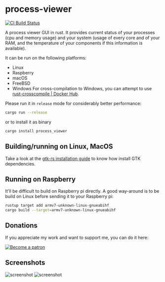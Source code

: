 # process-viewer

[![CI Build Status](https://github.com/joelvaneenwyk/process-viewer/actions/workflows/CI.yml/badge.svg)](https://github.com/joelvaneenwyk/process-viewer/actions/workflows/CI.yml)

A process viewer GUI in rust. It provides current status of your processes (cpu and memory usage) and your system (usage of every core and of your RAM, and the temperature of your components if this information is available).

It can be run on the following platforms:

- Linux
- Raspberry
- macOS
- FreeBSD
- Windows
    For cross-compilation to Windows, you can attempt to use [rust-crosscompile | Docker Hub](https://hub.docker.com/r/etrombly/rust-crosscompile).

Please run it in `release` mode for considerably better performance:

```bash
cargo run --release
```

or to install it as binary

```bash
cargo install process_viewer
```

## Building/running on Linux, MacOS

Take a look at the [gtk-rs installation guide](https://gtk-rs.org/gtk4-rs/stable/latest/book/installation.html) to know how install GTK dependencies.

## Running on Raspberry

It'll be difficult to build on Raspberry pi directly. A good way-around is to be build on Linux before sending it to your Raspberry pi:

```bash
rustup target add armv7-unknown-linux-gnueabihf
cargo build --target=armv7-unknown-linux-gnueabihf
```

## Donations

If you appreciate my work and want to support me, you can do it here:

[![Become a patron](https://c5.patreon.com/external/logo/become_a_patron_button.png)](https://www.patreon.com/GuillaumeGomez)

## Screenshots

![screenshot](http://guillaume-gomez.fr/image/process-viewer-screen1.png)
![screenshot](http://guillaume-gomez.fr/image/process-viewer-screen2.png)
